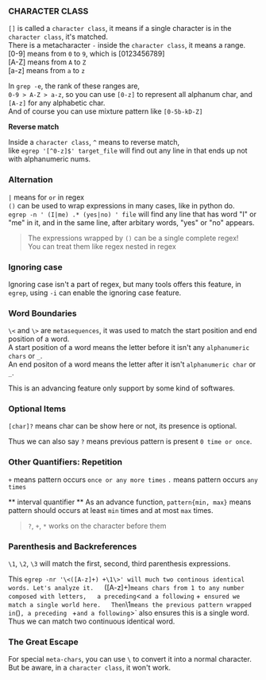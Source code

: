 ### CHARACTER CLASS

`[]` is called a `character class`, it means if a single character is in the `character class`, it's matched.  
There is a metacharacter `-` inside the `character class`, it means a range.  
[0-9] means from `0` to `9`, which is [0123456789]  
[A-Z] means from `A` to `Z`  
[a-z] means from `a` to `z`  

In `grep -e`, the rank of these ranges are,   
`0-9 > A-Z > a-z`, so you can use `[0-z]` to represent all alphanum char, and `[A-z]` for any alphabetic char.  
And of course you can use mixture pattern like `[0-5b-kD-Z]`  

**Reverse match**

Inside a `character class`, `^` means to reverse match,  
like `egrep '[^0-z]$' target_file` will find out any line in that ends up not with alphanumeric nums.  


### Alternation

`|` means for `or` in regex  
`()` can be used to wrap expressions in many cases, like in python do.  
`egrep -n ' (I|me) .* (yes|no) ' file` will find any line that has word "I" or "me" in it, and in the same line, after arbitary words, "yes" or "no" appears.

> The expressions wrapped by `()` can be a single complete regex!  
> You can treat them like regex nested in regex


### Ignoring case

Ignoring case isn't a part of regex, but many tools offers this feature,
in `egrep`, using `-i` can enable the ignoring case feature.


### Word Boundaries

`\<` and `\>` are `metasequences`, it was used to match the start position and end position of a word.  
A start position of a word means the letter before it isn't any `alphanumeric chars` or `_`.  
An end positon of a word means the letter after it isn't `alphanumeric char` or `_`.  

This is an advancing feature only support by some kind of softwares.  

### Optional Items

`[char]?` means char can be show here or not, its presence is optional.

Thus we can also say `?` means previous pattern is present `0 time or once`.

### Other Quantifiers: Repetition

`+` means pattern occurs `once or any more times`
`.` means pattern occurs `any times`

** interval quantifier **
As an advance function, `pattern{min, max}` means pattern should occurs at least `min` times and at most `max` times.

> `?`, `+`, `*` works on the character before them

### Parenthesis and Backreferences

`\1`, `\2`, `\3` will match the first, second, third parenthesis expressions.

This `egrep -nr '\<([A-z]+) +\1\>' will much two continous identical words. Let's analyze it.  
`([A-z]+)` means chars from 1 to any number composed with letters,  
a preceding `\<` and a following ` +`  ensured we match a single world here.  
Then `\1` means the previous pattern wrapped in `()`, a preceding ` +` and a following `\>` also ensures this is a single word.  
Thus we can match two continuous identical word.


### The Great Escape

For special `meta-chars`, you can use `\` to convert it into a normal character.  
But be aware, in a `character class`, it won't work.  


